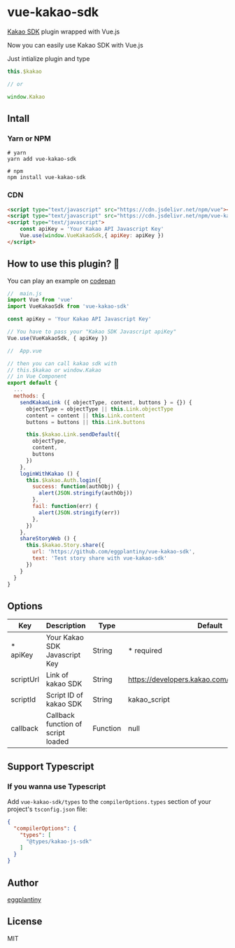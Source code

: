 # vue-kakao-sdk

[Kakao SDK](https://developers.kakao.com/tool) plugin wrapped with Vue.js

Now you can easily use Kakao SDK with Vue.js

Just intialize plugin and type 

```js
this.$kakao

// or

window.Kakao
```

## Intall

### Yarn or NPM
```
# yarn
yarn add vue-kakao-sdk

# npm
npm install vue-kakao-sdk
```

### CDN
```html
<script type="text/javascript" src="https://cdn.jsdelivr.net/npm/vue"></script>
<script type="text/javascript" src="https://cdn.jsdelivr.net/npm/vue-kakao-sdk@0.1.6/dist/js/vue-kakao-sdk.min.js"></script>
<script type="text/javascript">
    const apiKey = 'Your Kakao API Javascript Key'
    Vue.use(window.VueKakaoSdk,{ apiKey: apiKey })
</script>
```

## How to use this plugin? 🧐

You can play an example on [codepan](https://codepen.io/sigran0/pen/WNopPZw)

```js
//  main.js
import Vue from 'vue'
import VueKakaoSdk from 'vue-kakao-sdk'

const apiKey = 'Your Kakao API Javascript Key'

// You have to pass your "Kakao SDK Javascript apiKey"
Vue.use(VueKakaoSdk, { apiKey })
```

```js
//  App.vue

// then you can call kakao sdk with
// this.$kakao or window.Kakao
// in Vue Component
export default {
  ...
  methods: {
    sendKakaoLink ({ objectType, content, buttons } = {}) {
      objectType = objectType || this.Link.objectType
      content = content || this.Link.content
      buttons = buttons || this.Link.buttons

      this.$kakao.Link.sendDefault({
        objectType,
        content,
        buttons
      })
    },
    loginWithKakao () {
      this.$kakao.Auth.login({
        success: function(authObj) {
          alert(JSON.stringify(authObj))
        },
        fail: function(err) {
          alert(JSON.stringify(err))
        },
      })
    },
    shareStoryWeb () {
      this.$kakao.Story.share({
        url: 'https://github.com/eggplantiny/vue-kakao-sdk',
        text: 'Test story share with vue-kakao-sdk'
      })
    }
  }
}
```

## Options

|Key|Description|Type|Default|
|------|---|---|---|
|* apiKey|Your Kakao SDK Javascript Key|String|* required|
|scriptUrl|Link of kakao SDK|String|https://developers.kakao.com/sdk/js/kakao.min.js|
|scriptId|Script ID of kakao SDK|String|kakao_script|
|callback|Callback function of script loaded|Function|null|

## Support Typescript
### If you wanna use Typescript
Add `vue-kakao-sdk/types` to the `compilerOptions.types` section of your project's `tsconfig.json` file:
```json
{
  "compilerOptions": {
    "types": [
      "@types/kakao-js-sdk"
    ]
  }
}
```

## Author

[eggplantiny](https://github.com/eggplantiny)

## License
MIT
